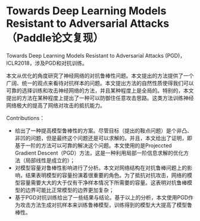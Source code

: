 # Towards Deep Learning Models Resistant to Adversarial Attacks（Paddle论文复现）

Towards Deep Learning Models Resistant to Adversarial Attacks (PGD)，ICLR2018，涉及PGD和对抗训练。

本文从优化的角度研究了神经网络的对抗鲁棒性问题。本文提出的方法提供了一个广阔、统一的观点来看待对抗样本的问题。本文提出方法的自然性质使得我们可以可靠的选择训练和攻击神经网络的方法，并且某种程度上是全局的。特别的，本文提出的方法在某种程度上提出了一种可以防御住任意攻击思路。这类方法训练神经网络极大的提高了网络对攻击的抵抗能力。

Contributions：

- 给出了一种提高模型鲁棒性的方案。尽管目标（提出的鞍点问题）是个非凸、非凹的问题，但是最终这个问题还是可以求解的。并且，本文给出了证明，即基于一阶的方法可以可靠的解决这个问题。本文使用的是Projeccted Gradient Descent（PGD）方法，这是一种利用局部一阶信息求解的优化方法（局部线性是成立的）；
- 对模型容量对鲁棒性影响进行了分析。本文对网络结构在对抗鲁棒问题上的影响，结果表明模型的容量扮演着很重要的角色。为了抵抗对抗攻击，网络的模型容量需要大大的大于仅有干净样本情况下所需要的容量。这表明对抗鲁棒模型的边界可能比正常模型的边界更加复杂；
- 基于PGD对抗训练给出了一些结果与结论。基于以上的分析，本文使用PGD作为攻击方法生成对抗样本来训练鲁棒模型，训练得到的模型大大提高了模型鲁棒性。
